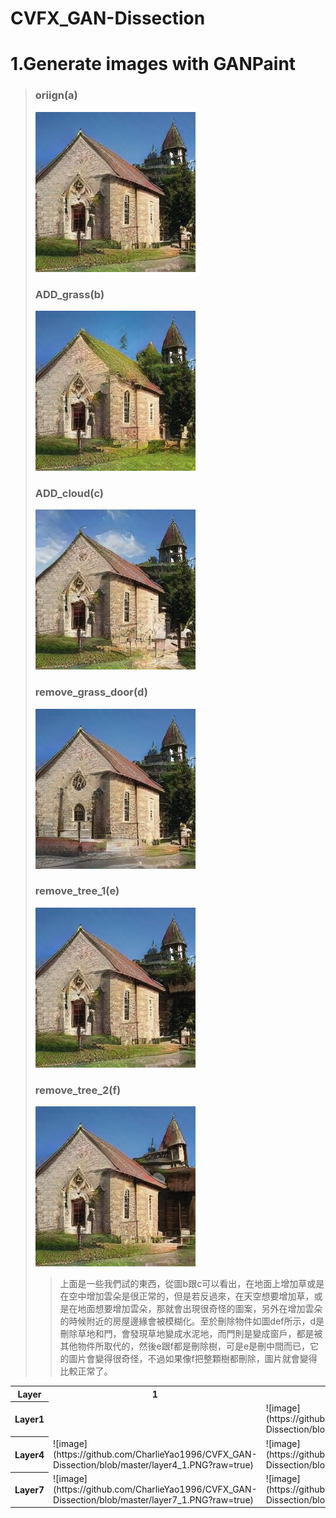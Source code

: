 # CVFX_GAN-Dissection
  # 1.Generate images with GANPaint
  >### oriign(a)
  >![image](https://github.com/CharlieYao1996/CVFX_GAN-Dissection/blob/master/oriign.PNG?raw=true)
  >### ADD_grass(b)
  >![image](https://github.com/CharlieYao1996/CVFX_GAN-Dissection/blob/master/ADD_grass.PNG?raw=true)
  >### ADD_cloud(c)
  >![image](https://github.com/CharlieYao1996/CVFX_GAN-Dissection/blob/master/ADD_cloud.PNG?raw=true)
  >### remove_grass_door(d)
  >![image](https://github.com/CharlieYao1996/CVFX_GAN-Dissection/blob/master/remove_grass_door.png?raw=true)
  >### remove_tree_1(e)
  >![image](https://github.com/CharlieYao1996/CVFX_GAN-Dissection/blob/master/remove_tree_1.png?raw=true)
  >### remove_tree_2(f)
  >![image](https://github.com/CharlieYao1996/CVFX_GAN-Dissection/blob/master/remove_tree_2.png?raw=true)
  >>上面是一些我們試的東西，從圖b跟c可以看出，在地面上增加草或是在空中增加雲朵是很正常的，但是若反過來，在天空想要增加草，或是在地面想要增加雲朵，那就會出現很奇怪的圖案，另外在增加雲朵的時候附近的房屋邊緣會被模糊化。至於刪除物件如圖def所示，d是刪除草地和門，會發現草地變成水泥地，而門則是變成窗戶，都是被其他物件所取代的，然後e跟f都是刪除樹，可是e是刪中間而已，它的圖片會變得很奇怪，不過如果像f把整顆樹都刪除，圖片就會變得比較正常了。
<table>
    <tr>
        <th>Layer</th>
        <th>1</th>
        <th>2</th>
    </tr>
    <tr>
        <th>Layer1</th>
        <td> <https://github.com/CharlieYao1996/CVFX_GAN-Dissection/blob/master/layer1_1.PNG?raw=true> </td>
        <td> ![image](https://github.com/CharlieYao1996/CVFX_GAN-Dissection/blob/master/layer1_2.PNG?raw=true) </td>
    </tr>
    <tr>
        <th>Layer4</th>
        <td> ![image](https://github.com/CharlieYao1996/CVFX_GAN-Dissection/blob/master/layer4_1.PNG?raw=true) </td>
        <td> ![image](https://github.com/CharlieYao1996/CVFX_GAN-Dissection/blob/master/layer4_2.PNG?raw=true) </td>
    </tr>
    <tr>
        <th>Layer7</th>
        <td> ![image](https://github.com/CharlieYao1996/CVFX_GAN-Dissection/blob/master/layer7_1.PNG?raw=true) </td>
        <td> ![image](https://github.com/CharlieYao1996/CVFX_GAN-Dissection/blob/master/layer7_2.PNG?raw=true) </td>
    </tr>
</table>
